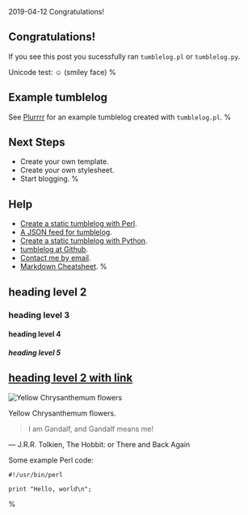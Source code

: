 2019-04-12 Congratulations!
## Congratulations!
If you see this post you sucessfully ran `tumblelog.pl` or `tumblelog.py`.

Unicode test: ☺ (smiley face)
%
## Example tumblelog
See [Plurrrr](http://plurrrr.com/) for an example tumblelog created
with `tumblelog.pl`.
%
## Next Steps

- Create your own template.
- Create your own stylesheet.
- Start blogging.
%
## Help

- [Create a static tumblelog with Perl](http://johnbokma.com/blog/2019/03/30/tumblelog-perl.html).
-
  [A JSON feed for tumblelog](http://johnbokma.com/blog/2019/04/03/a-json-feed-for-tumblelog.html).
- [Create a static tumblelog with Python](http://johnbokma.com/blog/2019/04/07/tumblelog-python.html).
- [tumblelog at Github](https://github.com/john-bokma/tumblelog).
- [Contact me by email](http://johnbokma.com/email.html).
- [Markdown Cheatsheet](
https://github.com/adam-p/markdown-here/wiki/Markdown-Cheatsheet).
%
## heading level 2
### heading level 3
#### heading level 4
##### heading level 5
## [heading level 2 with link](http://example.com/)
![Yellow Chrysanthemum flowers](
http://plurrrr.com/images/yellow-chrysanthemum-flowers.jpg)

Yellow Chrysanthemum flowers.

> I am Gandalf, and Gandalf means me!

― J.R.R. Tolkien, The Hobbit: or There and Back Again

Some example Perl code:

```
#!/usr/bin/perl

print "Hello, world\n";
```
%
